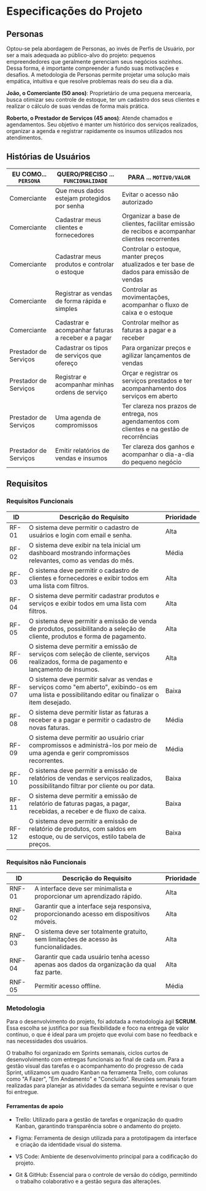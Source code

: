 # Especificações do Projeto

## Personas

Optou-se pela abordagem de Personas, ao invés de Perfis de Usuário, por ser a mais adequada ao público-alvo do projeto: pequenos empreendedores que geralmente gerenciam seus negócios sozinhos. Dessa forma, é importante compreender a fundo suas motivações e desafios. A metodologia de Personas permite projetar uma solução mais empática, intuitiva e que resolve problemas reais do seu dia a dia.  

**João, o Comerciante (50 anos)**: Proprietário de uma pequena mercearia, busca otimizar seu controle de estoque, ter um cadastro dos seus clientes e realizar o cálculo de suas vendas de forma mais prática.  
 
**Roberto, o Prestador de Serviços (45 anos)**: Atende chamados e agendamentos. Seu objetivo é manter um histórico dos serviços realizados, organizar a agenda e registrar rapidamente os insumos utilizados nos atendimentos.  

## Histórias de Usuários

|EU COMO... `PERSONA`| QUERO/PRECISO ... `FUNCIONALIDADE` |PARA ... `MOTIVO/VALOR`                 |
|--------------------|------------------------------------|----------------------------------------|
 | Comerciante | Que meus dados estejam protegidos por senha | Evitar o acesso não autorizado | 
 | Comerciante | Cadastrar meus clientes e fornecedores | Organizar a base de clientes, facilitar emissão de recibos e acompanhar clientes recorrentes | 
 | Comerciante | Cadastrar meus produtos e controlar o estoque | Controlar o estoque, manter preços atualizados e ter base de dados para emissão de vendas | 
 | Comerciante | Registrar as vendas de forma rápida e simples | Controlar as movimentações, acompanhar o fluxo de caixa e o estoque | 
 | Comerciante | Cadastrar e acompanhar faturas a receber e a pagar | Controlar melhor as faturas a pagar e a receber | 
 | Prestador de Serviços | Cadastrar os tipos de serviços que ofereço | Para organizar preços e agilizar lançamentos de vendas | 
 | Prestador de Serviços | Registrar e acompanhar minhas ordens de serviço | Orçar e registrar os serviços prestados e ter acompanhamento dos serviços em aberto | 
 | Prestador de Serviços | Uma agenda de compromissos | Ter clareza nos prazos de entrega, nos agendamentos com clientes e na gestão de recorrências | 
 | Prestador de Serviços | Emitir relatórios de vendas e insumos | Ter clareza dos ganhos e acompanhar o dia-a-dia do pequeno negócio | 

## Requisitos


### Requisitos Funcionais

|ID    | Descrição do Requisito  | Prioridade | 
|------|-----------------------------------------|----| 
 | RF-01 | O sistema deve permitir o cadastro de usuários e login com email e senha. | Alta | 
 | RF-02 | O sistema deve exibir na tela inicial um dashboard mostrando informações relevantes, como as vendas do mês. | Média | 
 | RF-03 | O sistema deve permitir o cadastro de clientes e fornecedores e exibir todos em uma lista com filtros. | Alta | 
 | RF-04 | O sistema deve permitir cadastrar produtos e serviços e exibir todos em uma lista com filtros. | Alta | 
 | RF-05 | O sistema deve permitir a emissão de venda de produtos, possibilitando a seleção de cliente, produtos e forma de pagamento. | Alta | 
 | RF-06 | O sistema deve permitir a emissão de serviços com seleção de cliente, serviços realizados, forma de pagamento e lançamento de insumos. | Alta | 
 | RF-07 | O sistema deve permitir salvar as vendas e serviços como "em aberto", exibindo-os em uma lista e possibilitando editar ou finalizar o item desejado. | Baixa | 
 | RF-08 | O sistema deve permitir listar as faturas a receber e a pagar e permitir o cadastro de novas faturas. | Média | 
 | RF-09 | O sistema deve permitir ao usuário criar compromissos e administrá-los por meio de uma agenda e gerir compromissos recorrentes. | Média | 
 | RF-10 | O sistema deve permitir a emissão de relatórios de vendas e serviços realizados, possibilitando filtrar por cliente ou por data. | Baixa | 
 | RF-11 | O sistema deve permitir a emissão de relatório de faturas pagas, a pagar, recebidas, a receber e de fluxo de caixa. | Baixa | 
 | RF-12 | O sistema deve permitir a emissão de relatório de produtos, com saldos em estoque, ou de serviços, estilo tabela de preços. | Baixa |  


### Requisitos não Funcionais

|ID     | Descrição do Requisito  |Prioridade |
|-------|-------------------------|----|
 | RNF-01 | A interface deve ser minimalista e proporcionar um aprendizado rápido. | Alta | 
 | RNF-02 | Garantir que a interface seja responsiva, proporcionando acesso em dispositivos móveis. | Alta | 
 | RNF-03 | O sistema deve ser totalmente gratuito, sem limitações de acesso às funcionalidades. | Alta | 
 | RNF-04 | Garantir que cada usuário tenha acesso apenas aos dados da organização da qual faz parte. | Alta | 
 | RNF-05 | Permitir acesso offline. | Média | 

 ### Metodologia

 Para o desenvolvimento do projeto, foi adotada a metodologia ágil **SCRUM**. Essa escolha se justifica por sua flexibilidade e foco na entrega de valor contínuo, o que é ideal para um projeto que evolui com base no feedback e nas necessidades dos usuários.  

O trabalho foi organizado em Sprints semanais, ciclos curtos de desenvolvimento com entregas funcionais ao final de cada um. Para a gestão visual das tarefas e o acompanhamento do progresso de cada Sprint, utilizamos um quadro Kanban na ferramenta Trello, com colunas como "A Fazer", "Em Andamento" e "Concluído". Reuniões semanais foram realizadas para planejar as atividades da semana seguinte e revisar o que foi entregue.

 #### Ferramentas de apoio
* Trello: Utilizado para a gestão de tarefas e organização do quadro Kanban, garantindo transparência sobre o andamento do projeto.

* Figma: Ferramenta de design utilizada para a prototipagem da interface e criação da identidade visual do sistema.

* VS Code: Ambiente de desenvolvimento principal para a codificação do projeto.

* Git & GitHub: Essencial para o controle de versão do código, permitindo o trabalho colaborativo e a gestão segura das alterações.